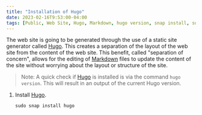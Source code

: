 ```yaml
---
title: "Installation of Hugo"
date: 2023-02-16T9:53:00-04:00
tags: [Public, Web Site, Hugo, Markdown, hugo version, snap install, sudo]
---
```

The web site is going to be generated through the use of a static site generator called [Hugo](https://gohugo.io/).  This creates a separation of the layout of the web site from the content of the web site.  This benefit, called "separation of concern", allows for the editing of [Markdown](https://www.markdownguide.org/) files to update the content of the site without worrying about the layout or structure of the site.

> Note: A quick check if [Hugo](https://gohugo.io/) is installed is via the command `hugo version`.  This will result in an output of the current Hugo version.

1. Install [Hugo](https://gohugo.io/).

   ```
   sudo snap install hugo
   ```